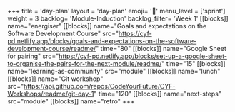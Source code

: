 +++
title = 'day-plan'
layout = 'day-plan'
emoji= '📝'
menu_level = ['sprint']
weight = 3
backlog= 'Module-Induction'
backlog_filter= 'Week 1'
[[blocks]]
name="energiser"
[[blocks]]
name="Goals and expectations on the Software Development Course"
src="https://cyf-pd.netlify.app/blocks/goals-and-expectations-on-the-software-development-course/readme/"
time="80"
[[blocks]]
name="Google Sheet for pairing"
src="https://cyf-pd.netlify.app/blocks/set-up-a-google-sheet-to-organise-the-pairs-for-the-next-module/readme/"
time="15"
[[blocks]]
name="learning-as-community"
src="module"
[[blocks]]
name="lunch"
[[blocks]]
name="Git workshop"
src="https://api.github.com/repos/CodeYourFuture/CYF-Workshops/readme/git-day-1"
time="120"
[[blocks]]
name="next-steps"
src="module"
[[blocks]]
name="retro"
+++
